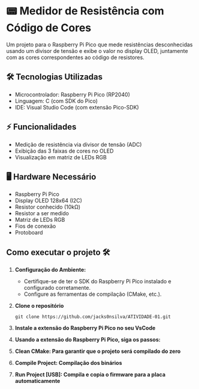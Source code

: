 # 📟 Medidor de Resistência com Código de Cores

Um projeto para o Raspberry Pi Pico que mede resistências desconhecidas usando um divisor de tensão e exibe o valor no display OLED, juntamente com as cores correspondentes ao código de resistores.

## 🛠️ Tecnologias Utilizadas

- Microcontrolador: Raspberry Pi Pico (RP2040)
- Linguagem: C (com SDK do Pico)
- IDE: Visual Studio Code (com extensão Pico-SDK)

## ⚡ Funcionalidades

- Medição de resistência via divisor de tensão (ADC)
- Exibição das 3 faixas de cores no OLED
- Visualização em matriz de LEDs RGB

## 🖥️ Hardware Necessário

- Raspberry Pi Pico
- Display OLED 128x64 (I2C)
- Resistor conhecido (10kΩ)
- Resistor a ser medido
- Matriz de LEDs RGB
- Fios de conexão
- Protoboard

## Como executar o projeto 🛠️

1.  **Configuração do Ambiente:**

    - Certifique-se de ter o SDK do Raspberry Pi Pico instalado e configurado corretamente.
    - Configure as ferramentas de compilação (CMake, etc.).

2.  **Clone o repositório**
    ```
    git clone https://github.com/jacks0nsilva/ATIVIDADE-01.git
    ```
3.  **Instale a extensão do Raspberry Pi Pico no seu VsCode**
4.  **Usando a extensão do Raspberry Pi Pico, siga os passos:**
5.  **Clean CMake: Para garantir que o projeto será compilado do zero**

6.  **Compile Project: Compilação dos binários**

7.  **Run Project [USB]: Compila e copia o firmware para a placa automaticamente**
